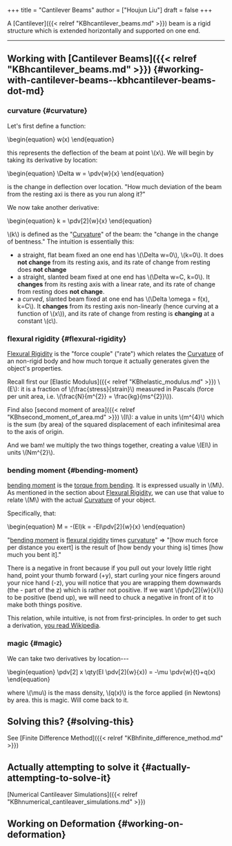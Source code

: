 +++
title = "Cantilever Beams"
author = ["Houjun Liu"]
draft = false
+++

A [Cantilever]({{< relref "KBhcantilever_beams.md" >}}) beam is a rigid structure which is extended horizontally and supported on one end.

---


## Working with [Cantilever Beams]({{< relref "KBhcantilever_beams.md" >}}) {#working-with-cantilever-beams--kbhcantilever-beams-dot-md}


### curvature {#curvature}

Let's first define a function:

\begin{equation}
w(x)
\end{equation}

this represents the deflection of the beam at point \\(x\\). We will begin by taking its derivative by location:

\begin{equation}
\Delta w = \pdv{w}{x}
\end{equation}

is the change in deflection over location. "How much deviation of the beam from the resting axi is there as you run along it?"

We now take another derivative:

\begin{equation}
k = \pdv[2]{w}{x}
\end{equation}

\\(k\\) is defined as the "[Curvature](#curvature)" of the beam: the "change in the change of bentness." The intuition is essentially this:

-   a straight, flat beam fixed an one end has \\(\Delta w=0\\), \\(k=0\\). It does **not change** from its resting axis, and its rate of change from resting does ****not change****
-   a straight, slanted beam fixed at one end has \\(\Delta w=C, k=0\\). It ****changes**** from its resting axis with a linear rate, and its rate of change from resting does ****not change****.
-   a _curved_, slanted beam fixed at one end has \\(\Delta \omega = f(x), k=C\\). It ****changes**** from its resting axis non-linearly (hence curving at a function of \\(x\\)), and its rate of change from resting is **changing** at a constant \\(c\\).


### flexural rigidity {#flexural-rigidity}

[Flexural Rigidity](#flexural-rigidity) is the "force couple" ("rate") which relates the [Curvature](#curvature) of an non-rigid body and how much torque it actually generates given the object's properties.

Recall first our [Elastic Modulus]({{< relref "KBhelastic_modulus.md" >}}) \\(E\\): it is a fraction of \\(\frac{stress}{strain}\\) measured in Pascals (force per unit area, i.e. \\(\frac{N}{m^{2}} = \frac{kg}{ms^{2}}\\)).

Find also [second moment of area]({{< relref "KBhsecond_moment_of_area.md" >}}) \\(I\\): a value in units \\(m^{4}\\) which is the sum (by area) of the squared displacement of each infinitesimal area to the axis of origin.

And we bam! we multiply the two things together, creating a value \\(EI\\) in units \\(Nm^{2}\\).


### bending moment {#bending-moment}

[bending moment](#bending-moment) is the [torque from bending](#bending-moment). It is expressed usually in \\(M\\). As mentioned in the section about [Flexural Rigidity](#flexural-rigidity), we can use that value to relate \\(M\\) with the actual [Curvature](#curvature) of your object.

Specifically, that:

\begin{equation}
M = -(EI)k = -EI\pdv[2]{w}{x}
\end{equation}

"[bending moment](#bending-moment) is [flexural rigidity](#flexural-rigidity) times [curvature](#curvature)" =&gt; "[how much force per distance you exert] is the result of [how bendy your thing is] times [how much you bent it]."

There is a negative in front because if you pull out your lovely little right hand, point your thumb forward (+y), start curling your nice fingers around your nice hand (-z), you will notice that you are wrapping them downwards (the - part of the z) which is rather not positive. If we want \\(\pdv[2]{w}{x}\\) to be positive (bend up), we will need to chuck a negative in front of it to make both things positive.

This relation, while intuitive, is not from first-principles. In order to get such a derivation, [you read Wikipedia](https://en.wikipedia.org/wiki/Euler%E2%80%93Bernoulli_beam_theory#Derivation_of_the_bending_equation).


### magic {#magic}

We can take two derivatives by location---

\begin{equation}
\pdv[2] x \qty(EI \pdv[2]{w}{x}) = -\mu \pdv{w}{t}+q(x)
\end{equation}

where \\(\mu\\) is the mass density, \\(q(x)\\) is the force applied (in Newtons) by area. this is magic. Will come back to it.


## Solving this? {#solving-this}

See [Finite Difference Method]({{< relref "KBhfinite_difference_method.md" >}})


## Actually attempting to solve it {#actually-attempting-to-solve-it}

[Numerical Cantileaver Simulations]({{< relref "KBhnumerical_cantileaver_simulations.md" >}})


## Working on Deformation {#working-on-deformation}